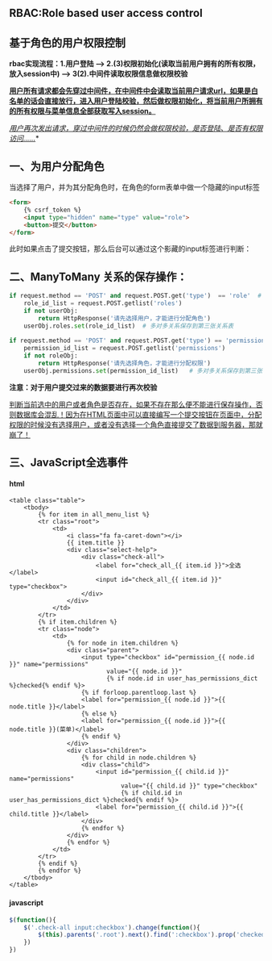 ## **RBAC:Role based user access control**

## 基于角色的用户权限控制

**rbac实现流程：1.用户登陆 --> 2.(3)权限初始化(读取当前用户拥有的所有权限，放入session中) --> 3(2).中间件读取权限信息做权限校验**

**<u>用户所有请求都会先穿过中间件，在中间件中会读取当前用户请求url，如果是白名单的话会直接放行，进入用户登陆校验，然后做权限初始化，将当前用户所拥有的所有权限与菜单信息全部获取写入session。</u>**

*<u>用户再次发出请求，穿过中间件的时候仍然会做权限校验，是否登陆、是否有权限访问......</u>**

## 一、为用户分配角色

当选择了用户，并为其分配角色时，在角色的form表单中做一个隐藏的input标签

```html
<form>
    {% csrf_token %}
	<input type="hidden" name="type" value="role">    
    <button>提交</button>
</form>
```

此时如果点击了提交按钮，那么后台可以通过这个影藏的input标签进行判断：

## 二、ManyToMany 关系的保存操作：

```python
if request.method == 'POST' and request.POST.get('type')  == 'role'  # 表示点击了提交角色保存的按钮
	role_id_list = request.POST.getlist('roles')
    if not userObj:
        return HttpResponse('请先选择用户，才能进行分配角色')
	userObj.roles.set(role_id_list)  # 多对多关系保存到第三张关系表
  
if request.method == 'POST' and request.POST.get('type') == 'permission':  # 表示点击了权限分配的保存按钮
    permission_id_list = request.POST.getlist('permissions')
    if not roleObj:
        return HttpResponse('请先选择角色，才能进行分配权限')
	userObj.permissions.set(permission_id_list)   # 多对多关系保存到第三张关系表
```

**注意：对于用户提交过来的数据要进行再次校验**

<u>判断当前选中的用户或者角色是否存在，如果不存在那么便不能进行保存操作，否则数据库会混乱！因为在HTML页面中可以直接编写一个提交按钮在页面中，分配权限的时候没有选择用户，或者没有选择一个角色直接提交了数据到服务器，那就崩了！</u>

## 三、JavaScript全选事件

#### html

```django
<table class="table">
    <tbody>
        {% for item in all_menu_list %}
        <tr class="root">
            <td>
                <i class="fa fa-caret-down"></i>
                {{ item.title }}
                <div class="select-help">
                    <div class="check-all">
                        <label for="check_all_{{ item.id }}">全选</label>
                        <input id="check_all_{{ item.id }}" type="checkbox">
                    </div>
                </div>
            </td>
        </tr>
        {% if item.children %}
        <tr class="node">
            <td>
                {% for node in item.children %}
                <div class="parent">
                    <input type="checkbox" id="permission_{{ node.id }}" name="permissions"
                           value="{{ node.id }}"
                           {% if node.id in user_has_permissions_dict %}checked{% endif %}>
                    {% if forloop.parentloop.last %}
                    <label for="permission_{{ node.id }}">{{ node.title }}</label>
                    {% else %}
                    <label for="permission_{{ node.id }}">{{ node.title }}(菜单)</label>
                    {% endif %}
                </div>
                <div class="children">
                    {% for child in node.children %}
                    <div class="child">
                        <input id="permission_{{ child.id }}" name="permissions"
                               value="{{ child.id }}" type="checkbox"
                               {% if child.id in user_has_permissions_dict %}checked{% endif %}>
                        <label for="permission_{{ child.id }}">{{ child.title }}</label>
                    </div>
                    {% endfor %}
                </div>
                {% endfor %}
            </td>
        </tr>
        {% endif %}
        {% endfor %}
    </tbody>
</table>
```

#### javascript

```javascript
$(function(){
    $('.check-all input:checkbox').change(function(){
        $(this).parents('.root').next().find(':checkbox').prop('checked', $(this).prop('checked'));
    })
})
```

